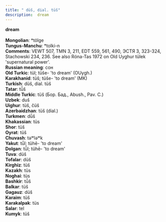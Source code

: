 ```yaml
---
title: " düš, dial. tüš"
description:  dream
---
```

<strong> dream</strong><br><br>
<strong>Mongolian</strong>:  *tölge<br>
<strong>Tungus-Manchu</strong>:  *tolki-n<br>
<strong>Comments</strong>:  VEWT 507, TMN 3, 211, EDT 559, 561, 490, ЭСТЯ 3, 323-324, Stachowski 234, 236. See also Róna-Tas 1972 on Old Uyghur tülek 'supernatural power'.<br>
<strong>Russian meaning</strong>:  сон<br>
<strong>Old Turkic</strong>:  tül; tüše- 'to dream' (OUygh.)<br>
<strong>Karakhanid</strong>:  tüš; tüše- 'to dream' (MK)<br>
<strong>Turkish</strong>:  düš, dial. tüš<br>
<strong>Tatar</strong>:  tü̆š<br>
<strong>Middle Turkic</strong>:  tüš (Бор. Бад., Abush., Pav. C.)<br>
<strong>Uzbek</strong>:  duš<br>
<strong>Uighur</strong>:  tüš, čüš<br>
<strong>Azerbaidzhan</strong>:  tüš (dial.)<br>
<strong>Turkmen</strong>:  dǖš<br>
<strong>Khakassian</strong>:  tüs<br>
<strong>Shor</strong>:  tüš<br>
<strong>Oyrat</strong>:  tüš<br>
<strong>Chuvash</strong>:  tǝʷlǝʷk<br>
<strong>Yakut</strong>:  tǖl; tühē- 'to dream'<br>
<strong>Dolgan</strong>:  tǖl; tühē- 'to dream'<br>
<strong>Tuva</strong>:  düš<br>
<strong>Tofalar</strong>:  düš<br>
<strong>Kirghiz</strong>:  tüš<br>
<strong>Kazakh</strong>:  tüs<br>
<strong>Noghai</strong>:  tüs<br>
<strong>Bashkir</strong>:  tü̆š<br>
<strong>Balkar</strong>:  tüš<br>
<strong>Gagauz</strong>:  düš<br>
<strong>Karaim</strong>:  tüš<br>
<strong>Karakalpak</strong>:  tüs<br>
<strong>Salar</strong>:  tel<br>
<strong>Kumyk</strong>:  tüš<br>


